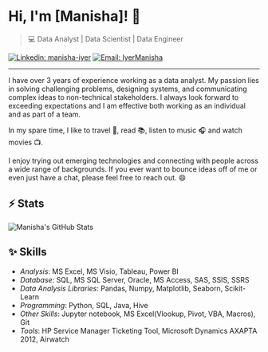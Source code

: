# Hi, I'm [Manisha]! 👋

>  💻  Data Analyst | Data Scientist | Data Engineer

[![Linkedin: manisha-iyer](https://img.shields.io/badge/-Manisha%20Iyer-blue?style=flat-square&logo=Linkedin&logoColor=white&link=https://www.linkedin.com/in/manishaiyer/)](https://www.linkedin.com/in/manishaiyer/)
[![Email: IyerManisha](https://img.shields.io/badge/Email-manishaiyer-red)](mailto:iyer.ma@northeastern.edu)


---

I have over 3 years of experience working as a data analyst. 
My passion lies in solving challenging problems, designing systems, and communicating complex ideas to non-technical stakeholders.
I always look forward to exceeding expectations and I am effective both working as an individual and as part of a team.

In my spare time, I like to travel :walking:, read :books:, listen to music :headphones: and watch movies :tv:.

I enjoy trying out emerging technologies and connecting with people across a wide range of backgrounds. 
If you ever want to bounce ideas off of me or even just have a chat, please feel free to reach out. 😄

## ⚡ Stats
![Manisha's GitHub Stats](https://github-readme-stats.vercel.app/api?username=ManishaS18&hide=["issues"]&show_icons=true)

##  :sparkles: Skills  

- *Analysis*: MS Excel, MS Visio, Tableau, Power BI
- *Database*: SQL, MS SQL Server, Oracle, MS Access, SAS, SSIS, SSRS
- *Data Analysis Libraries*: Pandas, Numpy, Matplotlib, Seaborn, Scikit-Learn 
- *Programming*: Python, SQL, Java, Hive
- *Other Skills*: Jupyter notebook, MS Excel(Vlookup, Pivot, VBA, Macros), Git
- *Tools*: HP Service Manager Ticketing Tool, Microsoft Dynamics AXAPTA 2012, Airwatch
